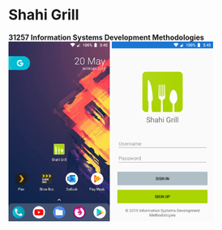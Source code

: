 # Shahi Grill
<b>31257 Information Systems Development Methodologies</b> <br>
<img src="Screenshots/HomeSC.png" width="200">
<img src="Screenshots/AppSC.png" width="200">
